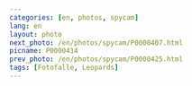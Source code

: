 ```yaml
---
categories: [en, photos, spycam]
lang: en
layout: photo
next_photo: /en/photos/spycam/P0000407.html
picname: P0000414
prev_photo: /en/photos/spycam/P0000425.html
tags: [Fotofalle, Leopards]
---
```

